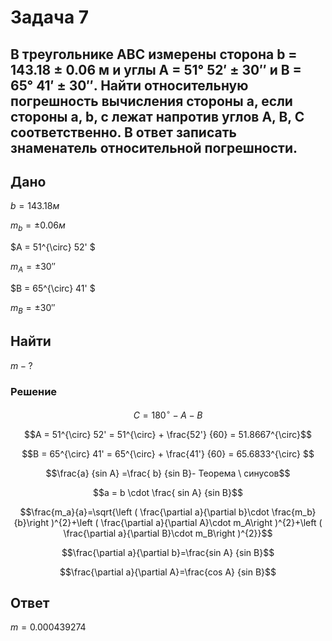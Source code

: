 # Задача 7
## В треугольнике  АВС  измерены сторона b = 143.18 ± 0.06 м и  углы  А = 51° 52′ ± 30″ и  B = 65° 41′ ± 30″.  Найти относительную  погрешность вычисления стороны а, если стороны а, b, c лежат напротив углов А, B, C соответственно. В ответ записать знаменатель относительной погрешности.
## Дано

$b = 143.18 м$

$m_b = ± 0.06 м$

$А = 51^{\circ} 52' $

$m_А =  ± 30''$

$B = 65^{\circ} 41' $

$m_B =  ± 30''$


##   Найти
$m-?$
### Решение

$$C = 180^{\circ} - A - B$$

$$A = 51^{\circ} 52' = 51^{\circ} + \frac{52'}  {60} = 51.8667^{\circ}$$

$$B = 65^{\circ} 41' = 65^{\circ} + \frac{41'}  {60} = 65.6833^{\circ} $$


$$\frac{a}  {sin A} =\frac{ b}  {sin B}- Теорема \ синусов$$


$$a = b \cdot \frac{ sin A}  {sin B}$$

$$\frac{m_a}{a}=\sqrt{\left (  \frac{\partial a}{\partial b}\cdot \frac{m_b}{b}\right )^{2}+\left (  \frac{\partial a}{\partial A}\cdot m_A\right )^{2}+\left (  \frac{\partial a}{\partial B}\cdot m_B\right )^{2}}$$

$$\frac{\partial a}{\partial b}=\frac{sin A} {sin B}$$

$$\frac{\partial a}{\partial A}=\frac{cos A} {sin B}$$

## Ответ
$m=0.000439274$
